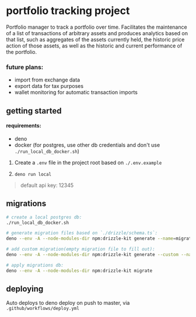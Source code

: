# portfolio tracking project

Portfolio manager to track a portfolio over time. Facilitates the maintenance of a list of transactions of arbitrary assets and produces analytics based on that list, such as aggregates of the assets currently held, the historic price action of those assets, as well as the historic and current performance of the portfolio. 

### future plans:
- import from exchange data
- export data for tax purposes
- wallet monitoring for automatic transaction imports

## getting started

#### requirements:   
- deno
- docker (for postgres, use other db credentials and don't use `./run_local_db_docker.sh`)

1. Create a `.env` file in the project root based on `./.env.example`

2. `deno run local`

> default api key: 12345

## migrations

```sh
# create a local postgres db:
./run_local_db_docker.sh

# generate migration files based on `./drizzle/schema.ts`:  
deno --env -A --node-modules-dir npm:drizzle-kit generate --name=migration_name

# add custom migration(empty migration file to fill out):
deno --env -A --node-modules-dir npm:drizzle-kit generate --custom --name=migration_name

# apply migrations db:
deno --env -A --node-modules-dir npm:drizzle-kit migrate
```

## deploying

Auto deploys to deno deploy on push to master, via `.github/workflows/deploy.yml`
